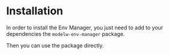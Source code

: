 # Installation

In order to install the Env Manager, you just need to add to your dependencies
the `modelw-env-manager` package.

Then you can use the package directly.
